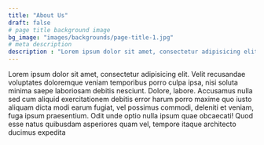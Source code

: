 ```yaml
---
title: "About Us"
draft: false
# page title background image
bg_image: "images/backgrounds/page-title-1.jpg"
# meta description
description : "Lorem ipsum dolor sit amet, consectetur adipisicing elit, sed do eiusmod tempor incididunt ut labore. dolore magna aliqua. Ut enim ad minim veniam, quis nostrud."
---
```


Lorem ipsum dolor sit amet, consectetur adipisicing elit. Velit recusandae voluptates doloremque veniam temporibus porro culpa ipsa, nisi soluta minima saepe laboriosam debitis nesciunt. Dolore, labore. Accusamus nulla sed cum aliquid exercitationem debitis error harum porro maxime quo iusto aliquam dicta modi earum fugiat, vel possimus commodi, deleniti et veniam, fuga ipsum praesentium. Odit unde optio nulla ipsum quae obcaecati! Quod esse natus quibusdam asperiores quam vel, tempore itaque architecto ducimus expedita
